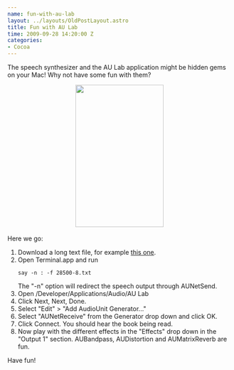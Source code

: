 ```yaml
--- 
name: fun-with-au-lab
layout: ../layouts/OldPostLayout.astro
title: Fun with AU Lab
time: 2009-09-28 14:20:00 Z
categories: 
- Cocoa
---
```

The speech synthesizer and the AU Lab application might be hidden gems on your Mac! Why not have some fun with them?<br />
<div class="separator" style="clear: both; text-align: center;"><a href="http://2.bp.blogspot.com/_-dK4R3d1lbc/SsDGCBjTH3I/AAAAAAAAA4M/6g4SRbznWmM/s1600-h/Screen+shot+2009-09-28+at+16.16.33.png" imageanchor="1" style="margin-left: 1em; margin-right: 1em;"><img border="0" height="320" src="http://2.bp.blogspot.com/_-dK4R3d1lbc/SsDGCBjTH3I/AAAAAAAAA4M/6g4SRbznWmM/s320/Screen+shot+2009-09-28+at+16.16.33.png" width="198" /></a><br />
</div><br />
Here we go:<br />
<ol><li>Download a long text file, for example <a href="http://www.gutenberg.org/files/28500/28500-8.txt">this one</a>.</li>
<li>Open Terminal.app and run<br />
<pre><code>say -n : -f 28500-8.txt</code></pre>The "-n" option will redirect the speech output through AUNetSend.<br />
</li>
<li>Open /Developer/Applications/Audio/AU Lab </li>
<li>Click Next, Next, Done.</li>
<li>Select "Edit" &gt; "Add AudioUnit Generator..."</li>
<li>Select "AUNetReceive" from the Generator drop down and click OK.</li>
<li>Click Connect. You should hear the book being read.</li>
<li>Now play with the different effects in the "Effects" drop down in the "Output 1" section. AUBandpass, AUDistortion and AUMatrixReverb are fun.</li>
</ol>Have fun!<br />
<ol></ol><div><br />
</div>

